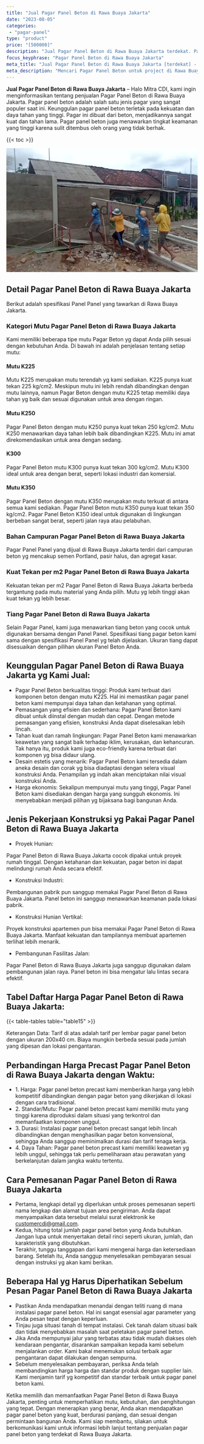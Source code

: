 ```yaml
---
title: "Jual Pagar Panel Beton di Rawa Buaya Jakarta"
date: "2023-08-05"
categories:
 - "pagar-panel"
type: "product"
price: "[500000]"
description: "Jual Pagar Panel Beton di Rawa Buaya Jakarta terdekat. Pagar Panel Beton ini sering digunakan dalam proyek pembangunan sebagai pagar pengamanan yang kuat dan tahan lama. Hubungi kami untuk mendapatkan informasi lebih lanjut."
focus_keyphrase: "Pagar Panel Beton di Rawa Buaya Jakarta"
meta_title: "Jual Pagar Panel Beton di Rawa Buaya Jakarta [terdekat] - CDI"
meta_description: "Mencari Pagar Panel Beton untuk project di Rawa Buaya Jakarta? Kami memiliki Pagar Panel Beton berkualitas untuk pagar lahan. Dapatkan harga terbaik sekarang."
---
```


**Jual Pagar Panel Beton di Rawa Buaya Jakarta** – Halo Mitra CDI, kami ingin menginformasikan tentang penjualan Pagar Panel Beton di Rawa Buaya Jakarta. Pagar panel beton adalah salah satu jenis pagar yang sangat populer saat ini. Keunggulan pagar panel beton terletak pada kekuatan dan daya tahan yang tinggi. Pagar ini dibuat dari beton, menjadikannya sangat kuat dan tahan lama. Pagar panel beton juga menawarkan tingkat keamanan yang tinggi karena sulit ditembus oleh orang yang tidak berhak.

{{< toc >}}

![Jual Pagar Panel Beton di Rawa Buaya Jakarta](/images/pagar-panel/pagar-panel-21.jpg)

## Detail Pagar Panel Beton di Rawa Buaya Jakarta

Berikut adalah spesifikasi Panel Panel yang tawarkan di Rawa Buaya Jakarta.

### Kategori Mutu Pagar Panel Beton di Rawa Buaya Jakarta

Kami memiliki beberapa tipe mutu Pagar Beton yg dapat Anda pilih sesuai dengan kebutuhan Anda. Di bawah ini adalah penjelasan tentang setiap mutu:

#### Mutu K225

Mutu K225 merupakan mutu terendah yg kami sediakan. K225 punya kuat tekan 225 kg/cm2. Meskipun mutu ini lebih rendah dibandingkan dengan mutu lainnya, namun Pagar Beton dengan mutu K225 tetap memiliki daya tahan yg baik dan sesuai digunakan untuk area dengan ringan.

#### Mutu K250

Pagar Panel Beton dengan mutu K250 punya kuat tekan 250 kg/cm2. Mutu K250 menawarkan daya tahan lebih baik dibandingkan K225. Mutu ini amat direkomendasikan untuk area dengan sedang.

#### K300

Pagar Panel Beton mutu K300 punya kuat tekan 300 kg/cm2. Mutu K300 ideal untuk area dengan berat, seperti lokasi industri dan komersial.

#### Mutu K350

Pagar Panel Beton dengan mutu K350 merupakan mutu terkuat di antara semua kami sediakan. Pagar Panel Beton mutu K350 punya kuat tekan 350 kg/cm2. Pagar Panel Beton K350 ideal untuk digunakan di lingkungan berbeban sangat berat, seperti jalan raya atau pelabuhan.

### Bahan Campuran Pagar Panel Beton di Rawa Buaya Jakarta

Pagar Panel Panel yang dijual di Rawa Buaya Jakarta terdiri dari campuran beton yg mencakup semen Portland, pasir halus, dan agregat kasar.

### Kuat Tekan per m2 Pagar Panel Beton di Rawa Buaya Jakarta

Kekuatan tekan per m2 Pagar Panel Beton di Rawa Buaya Jakarta berbeda tergantung pada mutu material yang Anda pilih. Mutu yg lebih tinggi akan kuat tekan yg lebih besar.

### Tiang Pagar Panel Beton di Rawa Buaya Jakarta

Selain Pagar Panel, kami juga menawarkan tiang beton yang cocok untuk digunakan bersama dengan Panel Panel. Spesifikasi tiang pagar beton kami sama dengan spesifikasi Panel Panel yg telah dijelaskan. Ukuran tiang dapat disesuaikan dengan pilihan ukuran Panel Beton Anda.

## Keunggulan Pagar Panel Beton di Rawa Buaya Jakarta yg Kami Jual:

*   Pagar Panel Beton berkualitas tinggi: Produk kami terbuat dari komponen beton dengan mutu K225. Hal ini memastikan pagar panel beton kami mempunyai daya tahan dan ketahanan yang optimal.
*   Pemasangan yang efisien dan sederhana: Pagar Panel Beton kami dibuat untuk diinstal dengan mudah dan cepat. Dengan metode pemasangan yang efisien, konstruksi Anda dapat diselesaikan lebih lincah.
*   Tahan kuat dan ramah lingkungan: Pagar Panel Beton kami menawarkan keawetan yang sangat baik terhadap iklim, kerusakan, dan kehancuran. Tak hanya itu, produk kami juga eco-friendly karena terbuat dari komponen yg bisa didaur ulang.
*   Desain estetis yang menarik: Pagar Panel Beton kami tersedia dalam aneka desain dan corak yg bisa diadaptasi dengan selera visual konstruksi Anda. Penampilan yg indah akan menciptakan nilai visual konstruksi Anda.
*   Harga ekonomis: Sekalipun mempunyai mutu yang tinggi, Pagar Panel Beton kami disediakan dengan harga yang sungguh ekonomis. Ini menyebabkan menjadi pilihan yg bijaksana bagi bangunan Anda.

## Jenis Pekerjaan Konstruksi yg Pakai Pagar Panel Beton di Rawa Buaya Jakarta

*   Proyek Hunian:

Pagar Panel Beton di Rawa Buaya Jakarta cocok dipakai untuk proyek rumah tinggal. Dengan ketahanan dan kekuatan, pagar beton ini dapat melindungi rumah Anda secara efektif.
*   Konstruksi Industri:

Pembangunan pabrik pun sanggup memakai Pagar Panel Beton di Rawa Buaya Jakarta. Panel beton ini sanggup menawarkan keamanan pada lokasi pabrik.
*   Konstruksi Hunian Vertikal:

Proyek konstruksi apartemen pun bisa memakai Pagar Panel Beton di Rawa Buaya Jakarta. Manfaat kekuatan dan tampilannya membuat apartemen terlihat lebih menarik.
*   Pembangunan Fasilitas Jalan:

Pagar Panel Beton di Rawa Buaya Jakarta juga sanggup digunakan dalam pembangunan jalan raya. Panel beton ini bisa mengatur lalu lintas secara efektif.

## Tabel Daftar Harga Pagar Panel Beton di Rawa Buaya Jakarta:

{{< table-tables table="table15" >}}

Keterangan Data: Tarif di atas adalah tarif per lembar pagar panel beton dengan ukuran 200x40 cm. Biaya mungkin berbeda sesuai pada jumlah yang dipesan dan lokasi pengantaran.

## Perbandingan Harga Precast Pagar Panel Beton di Rawa Buaya Jakarta dengan Waktu:

*   1\. Harga: Pagar panel beton precast kami memberikan harga yang lebih kompetitif dibandingkan dengan pagar beton yang dikerjakan di lokasi dengan cara tradisional.
*   2\. Standar/Mutu: Pagar panel beton precast kami memiliki mutu yang tinggi karena diproduksi dalam situasi yang terkontrol dan memanfaatkan komponen unggul.
*   3\. Durasi: Instalasi pagar panel beton precast sangat lebih lincah dibandingkan dengan menghasilkan pagar beton konvensional, sehingga Anda sanggup meminimalkan durasi dan tarif tenaga kerja.
*   4\. Daya Tahan: Pagar panel beton precast kami memiliki keawetan yg lebih unggul, sehingga tak perlu pemeliharaan atau perawatan yang berkelanjutan dalam jangka waktu tertentu.

## Cara Pemesanan Pagar Panel Beton di Rawa Buaya Jakarta

*   Pertama, lengkapi detail yg diperlukan untuk proses pemesanan seperti nama lengkap dan alamat tujuan area pengiriman. Anda dapat menyampaikan data tersebut melalui surat elektronik ke customercdi@gmail.com.
*   Kedua, hitung total jumlah pagar panel beton yang Anda butuhkan. Jangan lupa untuk menyertakan detail rinci seperti ukuran, jumlah, dan karakteristik yang dibutuhkan.
*   Terakhir, tunggu tanggapan dari kami mengenai harga dan ketersediaan barang. Setelah itu, Anda sanggup menyelesaikan pembayaran sesuai dengan instruksi yg akan kami berikan.

## Beberapa Hal yg Harus Diperhatikan Sebelum Pesan Pagar Panel Beton di Rawa Buaya Jakarta

*   Pastikan Anda mendapatkan menandai dengan teliti ruang di mana instalasi pagar panel beton. Hal ini sangat esensial agar parameter yang Anda pesan tepat dengan keperluan.
*   Tinjau juga situasi tanah di tempat instalasi. Cek tanah dalam situasi baik dan tidak menyebabkan masalah saat peletakan pagar panel beton.
*   Jika Anda mempunyai jalur yang terbatas atau tidak mudah diakses oleh kendaraan pengantar, disarankan sampaikan kepada kami sebelum menjalankan order. Kami bakal menemukan solusi terbaik agar pengantaran dapat dilakukan dengan sempurna.
*   Sebelum menyelesaikan pembayaran, periksa Anda telah membandingkan harga harga dan standar produk dengan supplier lain. Kami menjamin tarif yg kompetitif dan standar terbaik untuk pagar panel beton kami.

Ketika memilih dan memanfaatkan Pagar Panel Beton di Rawa Buaya Jakarta, penting untuk memperhatikan mutu, kebutuhan, dan penghitungan yang tepat. Dengan menerapkan yang benar, Anda akan mendapatkan pagar panel beton yang kuat, berdurasi panjang, dan sesuai dengan permintaan bangunan Anda. Kami siap membantu, silakan untuk berkomunikasi kami untuk informasi lebih lanjut tentang penjualan pagar panel beton yang terdekat di Rawa Buaya Jakarta.